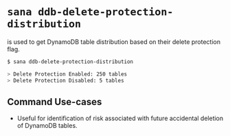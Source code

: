 # `sana ddb-delete-protection-distribution`

is used to get DynamoDB table distribution based on their delete protection flag.

```sh
$ sana ddb-delete-protection-distribution

> Delete Protection Enabled: 250 tables
> Delete Protection Disabled: 5 tables
```

## Command Use-cases

- Useful for identification of risk associated with future accidental deletion of DynamoDB tables.
